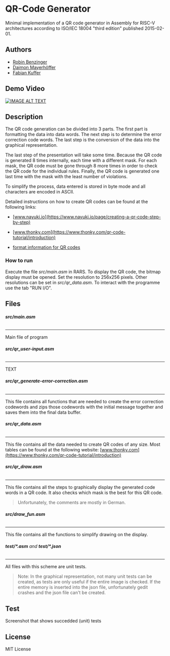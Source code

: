 # QR-Code Generator

Minimal implementation of a QR code generator in Assembly for RISC-V architectures according to ISO/IEC 18004 "third edition" published 2015-02-01.

## Authors
- [Robin Benzinger](mailto:inf20105@lehre.dhbw-stuttgart.de?subject=[GitHub]%20QRCode)
- [Daimon Mayerhöffer](mailto:inf20145@lehre.dhbw-stuttgart.de?subject=[GitHub]%20QRCode)
- [Fabian Kuffer](mailto:inf20195@lehre.dhbw-stuttgart.de?subject=[GitHub]%20QRCode)

## Demo Video

[![IMAGE ALT TEXT](http://img.youtube.com/vi/0HXz-XnS0W4/0.jpg)](http://www.youtube.com/watch?v=0HXz-XnS0W4 "RISC-V QR-Code-Generator")

## Description

The QR code generation can be divided into 3 parts. The first part is formatting the data into data words. The next step is to determine the error correction code words. The last step is the conversion of the data into the graphical representation.

The last step of the presentation will take some time. Because the QR code is generated 8 times internally, each time with a different mask. For each mask, the QR code must be gone through 8 more times in order to check the QR code for the individual rules. Finally, the QR code is generated one last time with the mask with the least number of violations.

To simplify the process, data entered is stored in byte mode and all characters are encoded in ASCII. 

Detailed instructions on how to create QR codes can be found at the following links:
- [www.nayuki.io](https://www.nayuki.io/page/creating-a-qr-code-step-by-step)
- [www.thonky.com](https://www.thonky.com/qr-code-tutorial/introduction)

- [format information for QR codes](https://github.com/zxing/zxing/wiki/Barcode-Contents)

### How to run

Execute the file *src/main.asm* in RARS. To display the QR code, the bitmap display must be opened. Set the resolution to 256x256 pixels. Other resolutions can be set in *src/qr_data.asm*. To interact with the programme use the tab "RUN I/O".
## Files

###### **src/main.asm**
------------
 Main file of program
 
###### **src/qr_user-input.asm**
------------
TEXT

###### **src/qr_generate-error-correction.asm**
------------
This file contains all functions that are needed to create the error correction codewords and zips those codewords with the initial message together and saves them into the final data buffer.
 
###### **src/qr_data.asm**
------------
This file contains all the data needed to create QR codes of any size.
Most tables can be found at the following website:  [www.thonky.com](https://www.thonky.com/qr-code-tutorial/introduction)
 
###### **src/qr_draw.asm**
------------
 This file contains all the steps to graphically display the generated code words in a QR code. It also checks which mask is the best for this QR code.
> Unfortunately, the comments are mostly in German.

 ###### **src/draw_fun.asm**
------------
This file contains all the functions to simplify drawing on the display.

 ###### **test/*.asm** and **test/*.json**
------------
All files with this scheme are unit tests.
> Note:
In the graphical representation, not many unit tests can be created, as tests are only useful if the entire image is checked. If the entire memory is inserted into the json file, unfortunately gedit crashes and the json file can't be created.

## Test
Screenshot that shows succedded (unit) tests 

## License
MIT License

